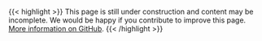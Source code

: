 <!-- This placeholder is needed, otherwise huge recognizes the file as JSON -->
{{< highlight >}}
This page is still under construction and content may be incomplete. We would be happy if you contribute to improve this page. [More information on GitHub](https://github.com/fipguide/fipguide.github.io/wiki/English).
{{< /highlight >}}
